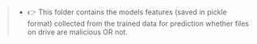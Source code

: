 >- :point_right: This folder contains the models features (saved in pickle format) collected from the trained data for prediction whether files on drive are malicious OR not.

